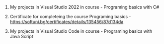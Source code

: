 1. My projects in Visual Studio 2022 in course - Programing basics with C#
2. Certificate for completeing the course Programing basics - https://softuni.bg/certificates/details/135456/87d134da

3. My projects in Visual Studio Code in course - Programing basics with Java Script
